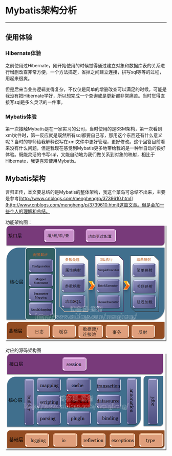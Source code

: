 # Mybatis架构分析
---
## 使用体验
### Hibernate体验
之前使用过Hibernate，刚开始使用的时候觉得通过建立对象和数据库表的关系进行增删改查非常方便，一个方法搞定，省掉之间建立连接，拼写sql等等的过程，用起来很爽。

但是后来当业务逻辑变得复杂，不仅仅是简单的增删改查可以满足的时候，可能是我没有把Hibernate学好，所以想完成一个查询或是更新都非常痛苦。当时觉得直接写sql是多么灵活的一件事。

### Mybatis体验
第一次接触Mybatis是在一家实习的公司，当时使用的是SSM架构，第一次看到xml文件时，第一反应就是既然所有sql都要自己写，那用这个东西还有什么意义呢？当时的导师给我解释说写在xml文件中更好管理，更好修改。这个回答目前看来没有什么问题，但是我现在感觉到Mybatis更多地带给我的是一种半自动的良好体验。既能灵活的书写sql，又能自动地为我们做关系到对象的映射，相比于Hibernate，我更喜欢使用Mybatis。

## Mybatis架构
言归正传，本文要总结的是Mybatis的整体架构，我这个菜鸟可总结不出来，主要是参考[http://www.cnblogs.com/mengheng/p/3739610.html](http://www.cnblogs.com/mengheng/p/3739610.html)这篇文章。但是会加一些个人的理解和总结。

功能架构图：
![](imgs/Mybatis功能架构图.png)

对应的源码架构图
![](imgs/Mybatis源码架构图.png)
